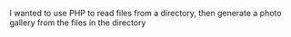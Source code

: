 I wanted to use PHP to read files from a directory, then generate a photo gallery from the files in the directory